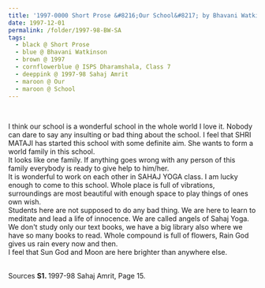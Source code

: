 ```yaml
---
title: '1997-0000 Short Prose &#8216;Our School&#8217; by Bhavani Watkinson, ISPS Dharamshala, Class 7 from 1997-98 Sahaj Amrit, Page 15'
date: 1997-12-01
permalink: /folder/1997-98-BW-SA
tags:
  - black @ Short Prose
  - blue @ Bhavani Watkinson
  - brown @ 1997
  - cornflowerblue @ ISPS Dharamshala, Class 7
  - deeppink @ 1997-98 Sahaj Amrit
  - maroon @ Our
  - maroon @ School
---
```


<br>

<p>
I think our school is a wonderful school in the whole world I love it. Nobody can dare to say any insulting or bad thing about the school. I feel that SHRI MATAJI has started this school with some definite aim. She wants to form a world family in this school.<br>
It looks like one family. If anything goes wrong with any person of this family everybody is ready to give help to him/her.<br> 
It is wonderful to work on each other in SAHAJ YOGA class. I am lucky enough to come to this school. Whole place is full of vibrations, surroundings are most beautiful with enough space to play things of ones own wish.<br>
Students here are not supposed to do any bad thing. We are here to learn to meditate and lead a life of innocence. We are called angels of Sahaj Yoga. We don't study only our text books, we have a big library also where we have so many books to read. Whole compound is full of flowers, Rain God gives us rain every now and then.<br>
I feel that Sun God and Moon are here brighter than anywhere else. 
</p>

<br>

<wave-list>
<list-title color="DarkSeaGreen" width="40">Sources</list-title>
  <list-item color="BlanchedAlmond"  width="280"><b>S1. </b> 1997-98 Sahaj Amrit, Page 15.</list-item>
</wave-list>